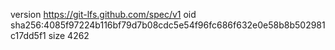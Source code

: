 version https://git-lfs.github.com/spec/v1
oid sha256:4085f97224b116bf79d7b08cdc5e54f96fc686f632e0e58b8b502981c17dd5f1
size 4262
